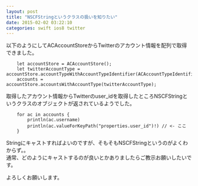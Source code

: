 ```yaml
---
layout: post
title: "NSCFStringというクラスの扱いを知りたい"
date: 2015-02-02 03:22:10
categories: swift ios8 twitter
---
```

<p>以下のようにしてACAccountStoreからTwitterのアカウント情報を配列で取得できました。</p>

<pre><code>    let accountStore = ACAccountStore();
    let twitterAccountType = accountStore.accountTypeWithAccountTypeIdentifier(ACAccountTypeIdentifierTwitter);
    accounts = accountStore.accountsWithAccountType(twitterAccountType);
</code></pre>

<p>取得したアカウント情報からTwitterのuser_idを取得したところNSCFStringというクラスのオブジェクトが返されているようでした。</p>

<pre><code>    for ac in accounts {
        println(ac.username)
        println(ac.valueForKeyPath("properties.user_id")!) // &lt;- ここ
    }
</code></pre>

<p>Stringにキャストすればよいのですが、そもそもNSCFStringというのがよくわからず。。<br>
通常、どのようにキャストするのが良いとかありましたらご教示お願いしたいです。</p>

<p>よろしくお願いします。</p>
